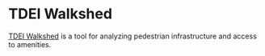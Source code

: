# TDEI Walkshed

[TDEI Walkshed](https://walkshed.tdei.us/) is a tool for analyzing pedestrian infrastructure and access to amenities.
